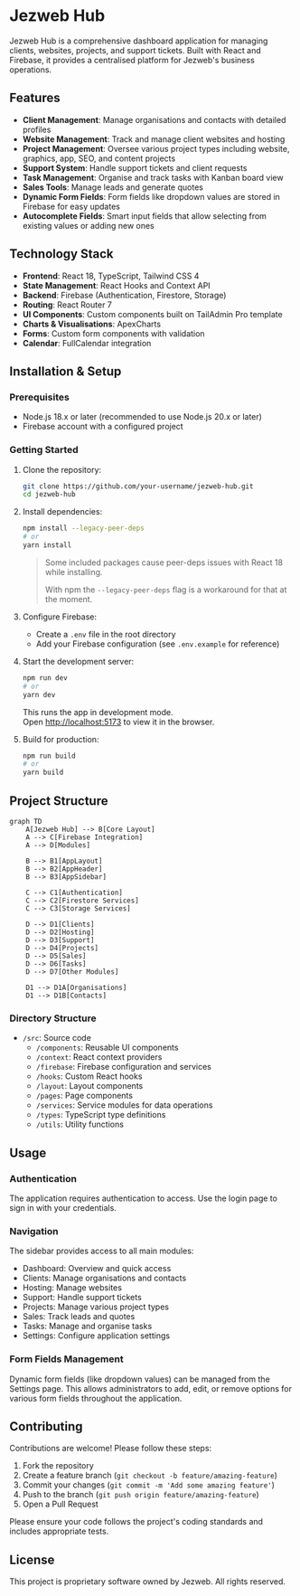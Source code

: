 # Jezweb Hub

Jezweb Hub is a comprehensive dashboard application for managing clients, websites, projects, and support tickets. Built with React and Firebase, it provides a centralised platform for Jezweb's business operations.

## Features

- **Client Management**: Manage organisations and contacts with detailed profiles
- **Website Management**: Track and manage client websites and hosting
- **Project Management**: Oversee various project types including website, graphics, app, SEO, and content projects
- **Support System**: Handle support tickets and client requests
- **Task Management**: Organise and track tasks with Kanban board view
- **Sales Tools**: Manage leads and generate quotes
- **Dynamic Form Fields**: Form fields like dropdown values are stored in Firebase for easy updates
- **Autocomplete Fields**: Smart input fields that allow selecting from existing values or adding new ones

## Technology Stack

- **Frontend**: React 18, TypeScript, Tailwind CSS 4
- **State Management**: React Hooks and Context API
- **Backend**: Firebase (Authentication, Firestore, Storage)
- **Routing**: React Router 7
- **UI Components**: Custom components built on TailAdmin Pro template
- **Charts & Visualisations**: ApexCharts
- **Forms**: Custom form components with validation
- **Calendar**: FullCalendar integration

## Installation & Setup

### Prerequisites

- Node.js 18.x or later (recommended to use Node.js 20.x or later)
- Firebase account with a configured project

### Getting Started

1. Clone the repository:

   ```bash
   git clone https://github.com/your-username/jezweb-hub.git
   cd jezweb-hub
   ```

2. Install dependencies:

   ```bash
   npm install --legacy-peer-deps
   # or
   yarn install
   ```

   > Some included packages cause peer-deps issues with React 18 while installing.
   >
   > With npm the `--legacy-peer-deps` flag is a workaround for that at the moment.

3. Configure Firebase:

   - Create a `.env` file in the root directory
   - Add your Firebase configuration (see `.env.example` for reference)

4. Start the development server:

   ```bash
   npm run dev
   # or
   yarn dev
   ```

   This runs the app in development mode.\
   Open [http://localhost:5173](http://localhost:5173) to view it in the browser.

5. Build for production:

   ```bash
   npm run build
   # or
   yarn build
   ```

## Project Structure

```mermaid
graph TD
    A[Jezweb Hub] --> B[Core Layout]
    A --> C[Firebase Integration]
    A --> D[Modules]
    
    B --> B1[AppLayout]
    B --> B2[AppHeader]
    B --> B3[AppSidebar]
    
    C --> C1[Authentication]
    C --> C2[Firestore Services]
    C --> C3[Storage Services]
    
    D --> D1[Clients]
    D --> D2[Hosting]
    D --> D3[Support]
    D --> D4[Projects]
    D --> D5[Sales]
    D --> D6[Tasks]
    D --> D7[Other Modules]
    
    D1 --> D1A[Organisations]
    D1 --> D1B[Contacts]
```

### Directory Structure

- `/src`: Source code
  - `/components`: Reusable UI components
  - `/context`: React context providers
  - `/firebase`: Firebase configuration and services
  - `/hooks`: Custom React hooks
  - `/layout`: Layout components
  - `/pages`: Page components
  - `/services`: Service modules for data operations
  - `/types`: TypeScript type definitions
  - `/utils`: Utility functions

## Usage

### Authentication

The application requires authentication to access. Use the login page to sign in with your credentials.

### Navigation

The sidebar provides access to all main modules:

- Dashboard: Overview and quick access
- Clients: Manage organisations and contacts
- Hosting: Manage websites
- Support: Handle support tickets
- Projects: Manage various project types
- Sales: Track leads and quotes
- Tasks: Manage and organise tasks
- Settings: Configure application settings

### Form Fields Management

Dynamic form fields (like dropdown values) can be managed from the Settings page. This allows administrators to add, edit, or remove options for various form fields throughout the application.

## Contributing

Contributions are welcome! Please follow these steps:

1. Fork the repository
2. Create a feature branch (`git checkout -b feature/amazing-feature`)
3. Commit your changes (`git commit -m 'Add some amazing feature'`)
4. Push to the branch (`git push origin feature/amazing-feature`)
5. Open a Pull Request

Please ensure your code follows the project's coding standards and includes appropriate tests.

## License

This project is proprietary software owned by Jezweb. All rights reserved.
